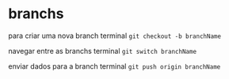 # branchs

para criar uma nova branch
terminal `git checkout -b branchName`

navegar entre as branchs
terminal `git switch branchName`

enviar dados para a branch
terminal `git push origin branchName`